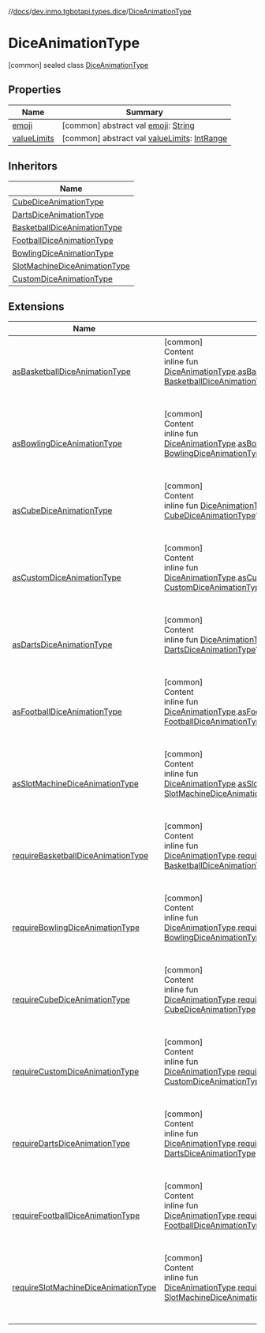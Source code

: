 //[docs](../../../index.md)/[dev.inmo.tgbotapi.types.dice](../index.md)/[DiceAnimationType](index.md)



# DiceAnimationType  
 [common] sealed class [DiceAnimationType](index.md)   


## Properties  
  
|  Name |  Summary | 
|---|---|
| <a name="dev.inmo.tgbotapi.types.dice/DiceAnimationType/emoji/#/PointingToDeclaration/"></a>[emoji](emoji.md)| <a name="dev.inmo.tgbotapi.types.dice/DiceAnimationType/emoji/#/PointingToDeclaration/"></a> [common] abstract val [emoji](emoji.md): [String](https://kotlinlang.org/api/latest/jvm/stdlib/kotlin/-string/index.html)   <br>|
| <a name="dev.inmo.tgbotapi.types.dice/DiceAnimationType/valueLimits/#/PointingToDeclaration/"></a>[valueLimits](value-limits.md)| <a name="dev.inmo.tgbotapi.types.dice/DiceAnimationType/valueLimits/#/PointingToDeclaration/"></a> [common] abstract val [valueLimits](value-limits.md): [IntRange](https://kotlinlang.org/api/latest/jvm/stdlib/kotlin.ranges/-int-range/index.html)   <br>|


## Inheritors  
  
|  Name | 
|---|
| <a name="dev.inmo.tgbotapi.types.dice/CubeDiceAnimationType///PointingToDeclaration/"></a>[CubeDiceAnimationType](../-cube-dice-animation-type/index.md)|
| <a name="dev.inmo.tgbotapi.types.dice/DartsDiceAnimationType///PointingToDeclaration/"></a>[DartsDiceAnimationType](../-darts-dice-animation-type/index.md)|
| <a name="dev.inmo.tgbotapi.types.dice/BasketballDiceAnimationType///PointingToDeclaration/"></a>[BasketballDiceAnimationType](../-basketball-dice-animation-type/index.md)|
| <a name="dev.inmo.tgbotapi.types.dice/FootballDiceAnimationType///PointingToDeclaration/"></a>[FootballDiceAnimationType](../-football-dice-animation-type/index.md)|
| <a name="dev.inmo.tgbotapi.types.dice/BowlingDiceAnimationType///PointingToDeclaration/"></a>[BowlingDiceAnimationType](../-bowling-dice-animation-type/index.md)|
| <a name="dev.inmo.tgbotapi.types.dice/SlotMachineDiceAnimationType///PointingToDeclaration/"></a>[SlotMachineDiceAnimationType](../-slot-machine-dice-animation-type/index.md)|
| <a name="dev.inmo.tgbotapi.types.dice/CustomDiceAnimationType///PointingToDeclaration/"></a>[CustomDiceAnimationType](../-custom-dice-animation-type/index.md)|


## Extensions  
  
|  Name |  Summary | 
|---|---|
| <a name="dev.inmo.tgbotapi.extensions.utils//asBasketballDiceAnimationType/dev.inmo.tgbotapi.types.dice.DiceAnimationType#/PointingToDeclaration/"></a>[asBasketballDiceAnimationType](../../dev.inmo.tgbotapi.extensions.utils/as-basketball-dice-animation-type.md)| <a name="dev.inmo.tgbotapi.extensions.utils//asBasketballDiceAnimationType/dev.inmo.tgbotapi.types.dice.DiceAnimationType#/PointingToDeclaration/"></a>[common]  <br>Content  <br>inline fun [DiceAnimationType](index.md).[asBasketballDiceAnimationType](../../dev.inmo.tgbotapi.extensions.utils/as-basketball-dice-animation-type.md)(): [BasketballDiceAnimationType](../-basketball-dice-animation-type/index.md)?  <br><br><br>|
| <a name="dev.inmo.tgbotapi.extensions.utils//asBowlingDiceAnimationType/dev.inmo.tgbotapi.types.dice.DiceAnimationType#/PointingToDeclaration/"></a>[asBowlingDiceAnimationType](../../dev.inmo.tgbotapi.extensions.utils/as-bowling-dice-animation-type.md)| <a name="dev.inmo.tgbotapi.extensions.utils//asBowlingDiceAnimationType/dev.inmo.tgbotapi.types.dice.DiceAnimationType#/PointingToDeclaration/"></a>[common]  <br>Content  <br>inline fun [DiceAnimationType](index.md).[asBowlingDiceAnimationType](../../dev.inmo.tgbotapi.extensions.utils/as-bowling-dice-animation-type.md)(): [BowlingDiceAnimationType](../-bowling-dice-animation-type/index.md)?  <br><br><br>|
| <a name="dev.inmo.tgbotapi.extensions.utils//asCubeDiceAnimationType/dev.inmo.tgbotapi.types.dice.DiceAnimationType#/PointingToDeclaration/"></a>[asCubeDiceAnimationType](../../dev.inmo.tgbotapi.extensions.utils/as-cube-dice-animation-type.md)| <a name="dev.inmo.tgbotapi.extensions.utils//asCubeDiceAnimationType/dev.inmo.tgbotapi.types.dice.DiceAnimationType#/PointingToDeclaration/"></a>[common]  <br>Content  <br>inline fun [DiceAnimationType](index.md).[asCubeDiceAnimationType](../../dev.inmo.tgbotapi.extensions.utils/as-cube-dice-animation-type.md)(): [CubeDiceAnimationType](../-cube-dice-animation-type/index.md)?  <br><br><br>|
| <a name="dev.inmo.tgbotapi.extensions.utils//asCustomDiceAnimationType/dev.inmo.tgbotapi.types.dice.DiceAnimationType#/PointingToDeclaration/"></a>[asCustomDiceAnimationType](../../dev.inmo.tgbotapi.extensions.utils/as-custom-dice-animation-type.md)| <a name="dev.inmo.tgbotapi.extensions.utils//asCustomDiceAnimationType/dev.inmo.tgbotapi.types.dice.DiceAnimationType#/PointingToDeclaration/"></a>[common]  <br>Content  <br>inline fun [DiceAnimationType](index.md).[asCustomDiceAnimationType](../../dev.inmo.tgbotapi.extensions.utils/as-custom-dice-animation-type.md)(): [CustomDiceAnimationType](../-custom-dice-animation-type/index.md)?  <br><br><br>|
| <a name="dev.inmo.tgbotapi.extensions.utils//asDartsDiceAnimationType/dev.inmo.tgbotapi.types.dice.DiceAnimationType#/PointingToDeclaration/"></a>[asDartsDiceAnimationType](../../dev.inmo.tgbotapi.extensions.utils/as-darts-dice-animation-type.md)| <a name="dev.inmo.tgbotapi.extensions.utils//asDartsDiceAnimationType/dev.inmo.tgbotapi.types.dice.DiceAnimationType#/PointingToDeclaration/"></a>[common]  <br>Content  <br>inline fun [DiceAnimationType](index.md).[asDartsDiceAnimationType](../../dev.inmo.tgbotapi.extensions.utils/as-darts-dice-animation-type.md)(): [DartsDiceAnimationType](../-darts-dice-animation-type/index.md)?  <br><br><br>|
| <a name="dev.inmo.tgbotapi.extensions.utils//asFootballDiceAnimationType/dev.inmo.tgbotapi.types.dice.DiceAnimationType#/PointingToDeclaration/"></a>[asFootballDiceAnimationType](../../dev.inmo.tgbotapi.extensions.utils/as-football-dice-animation-type.md)| <a name="dev.inmo.tgbotapi.extensions.utils//asFootballDiceAnimationType/dev.inmo.tgbotapi.types.dice.DiceAnimationType#/PointingToDeclaration/"></a>[common]  <br>Content  <br>inline fun [DiceAnimationType](index.md).[asFootballDiceAnimationType](../../dev.inmo.tgbotapi.extensions.utils/as-football-dice-animation-type.md)(): [FootballDiceAnimationType](../-football-dice-animation-type/index.md)?  <br><br><br>|
| <a name="dev.inmo.tgbotapi.extensions.utils//asSlotMachineDiceAnimationType/dev.inmo.tgbotapi.types.dice.DiceAnimationType#/PointingToDeclaration/"></a>[asSlotMachineDiceAnimationType](../../dev.inmo.tgbotapi.extensions.utils/as-slot-machine-dice-animation-type.md)| <a name="dev.inmo.tgbotapi.extensions.utils//asSlotMachineDiceAnimationType/dev.inmo.tgbotapi.types.dice.DiceAnimationType#/PointingToDeclaration/"></a>[common]  <br>Content  <br>inline fun [DiceAnimationType](index.md).[asSlotMachineDiceAnimationType](../../dev.inmo.tgbotapi.extensions.utils/as-slot-machine-dice-animation-type.md)(): [SlotMachineDiceAnimationType](../-slot-machine-dice-animation-type/index.md)?  <br><br><br>|
| <a name="dev.inmo.tgbotapi.extensions.utils//requireBasketballDiceAnimationType/dev.inmo.tgbotapi.types.dice.DiceAnimationType#/PointingToDeclaration/"></a>[requireBasketballDiceAnimationType](../../dev.inmo.tgbotapi.extensions.utils/require-basketball-dice-animation-type.md)| <a name="dev.inmo.tgbotapi.extensions.utils//requireBasketballDiceAnimationType/dev.inmo.tgbotapi.types.dice.DiceAnimationType#/PointingToDeclaration/"></a>[common]  <br>Content  <br>inline fun [DiceAnimationType](index.md).[requireBasketballDiceAnimationType](../../dev.inmo.tgbotapi.extensions.utils/require-basketball-dice-animation-type.md)(): [BasketballDiceAnimationType](../-basketball-dice-animation-type/index.md)  <br><br><br>|
| <a name="dev.inmo.tgbotapi.extensions.utils//requireBowlingDiceAnimationType/dev.inmo.tgbotapi.types.dice.DiceAnimationType#/PointingToDeclaration/"></a>[requireBowlingDiceAnimationType](../../dev.inmo.tgbotapi.extensions.utils/require-bowling-dice-animation-type.md)| <a name="dev.inmo.tgbotapi.extensions.utils//requireBowlingDiceAnimationType/dev.inmo.tgbotapi.types.dice.DiceAnimationType#/PointingToDeclaration/"></a>[common]  <br>Content  <br>inline fun [DiceAnimationType](index.md).[requireBowlingDiceAnimationType](../../dev.inmo.tgbotapi.extensions.utils/require-bowling-dice-animation-type.md)(): [BowlingDiceAnimationType](../-bowling-dice-animation-type/index.md)  <br><br><br>|
| <a name="dev.inmo.tgbotapi.extensions.utils//requireCubeDiceAnimationType/dev.inmo.tgbotapi.types.dice.DiceAnimationType#/PointingToDeclaration/"></a>[requireCubeDiceAnimationType](../../dev.inmo.tgbotapi.extensions.utils/require-cube-dice-animation-type.md)| <a name="dev.inmo.tgbotapi.extensions.utils//requireCubeDiceAnimationType/dev.inmo.tgbotapi.types.dice.DiceAnimationType#/PointingToDeclaration/"></a>[common]  <br>Content  <br>inline fun [DiceAnimationType](index.md).[requireCubeDiceAnimationType](../../dev.inmo.tgbotapi.extensions.utils/require-cube-dice-animation-type.md)(): [CubeDiceAnimationType](../-cube-dice-animation-type/index.md)  <br><br><br>|
| <a name="dev.inmo.tgbotapi.extensions.utils//requireCustomDiceAnimationType/dev.inmo.tgbotapi.types.dice.DiceAnimationType#/PointingToDeclaration/"></a>[requireCustomDiceAnimationType](../../dev.inmo.tgbotapi.extensions.utils/require-custom-dice-animation-type.md)| <a name="dev.inmo.tgbotapi.extensions.utils//requireCustomDiceAnimationType/dev.inmo.tgbotapi.types.dice.DiceAnimationType#/PointingToDeclaration/"></a>[common]  <br>Content  <br>inline fun [DiceAnimationType](index.md).[requireCustomDiceAnimationType](../../dev.inmo.tgbotapi.extensions.utils/require-custom-dice-animation-type.md)(): [CustomDiceAnimationType](../-custom-dice-animation-type/index.md)  <br><br><br>|
| <a name="dev.inmo.tgbotapi.extensions.utils//requireDartsDiceAnimationType/dev.inmo.tgbotapi.types.dice.DiceAnimationType#/PointingToDeclaration/"></a>[requireDartsDiceAnimationType](../../dev.inmo.tgbotapi.extensions.utils/require-darts-dice-animation-type.md)| <a name="dev.inmo.tgbotapi.extensions.utils//requireDartsDiceAnimationType/dev.inmo.tgbotapi.types.dice.DiceAnimationType#/PointingToDeclaration/"></a>[common]  <br>Content  <br>inline fun [DiceAnimationType](index.md).[requireDartsDiceAnimationType](../../dev.inmo.tgbotapi.extensions.utils/require-darts-dice-animation-type.md)(): [DartsDiceAnimationType](../-darts-dice-animation-type/index.md)  <br><br><br>|
| <a name="dev.inmo.tgbotapi.extensions.utils//requireFootballDiceAnimationType/dev.inmo.tgbotapi.types.dice.DiceAnimationType#/PointingToDeclaration/"></a>[requireFootballDiceAnimationType](../../dev.inmo.tgbotapi.extensions.utils/require-football-dice-animation-type.md)| <a name="dev.inmo.tgbotapi.extensions.utils//requireFootballDiceAnimationType/dev.inmo.tgbotapi.types.dice.DiceAnimationType#/PointingToDeclaration/"></a>[common]  <br>Content  <br>inline fun [DiceAnimationType](index.md).[requireFootballDiceAnimationType](../../dev.inmo.tgbotapi.extensions.utils/require-football-dice-animation-type.md)(): [FootballDiceAnimationType](../-football-dice-animation-type/index.md)  <br><br><br>|
| <a name="dev.inmo.tgbotapi.extensions.utils//requireSlotMachineDiceAnimationType/dev.inmo.tgbotapi.types.dice.DiceAnimationType#/PointingToDeclaration/"></a>[requireSlotMachineDiceAnimationType](../../dev.inmo.tgbotapi.extensions.utils/require-slot-machine-dice-animation-type.md)| <a name="dev.inmo.tgbotapi.extensions.utils//requireSlotMachineDiceAnimationType/dev.inmo.tgbotapi.types.dice.DiceAnimationType#/PointingToDeclaration/"></a>[common]  <br>Content  <br>inline fun [DiceAnimationType](index.md).[requireSlotMachineDiceAnimationType](../../dev.inmo.tgbotapi.extensions.utils/require-slot-machine-dice-animation-type.md)(): [SlotMachineDiceAnimationType](../-slot-machine-dice-animation-type/index.md)  <br><br><br>|

